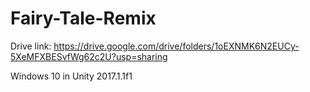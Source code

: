 # Fairy-Tale-Remix

Drive link: https://drive.google.com/drive/folders/1oEXNMK6N2EUCy-5XeMFXBESvfWg62c2U?usp=sharing

Windows 10 in Unity 2017.1.1f1
